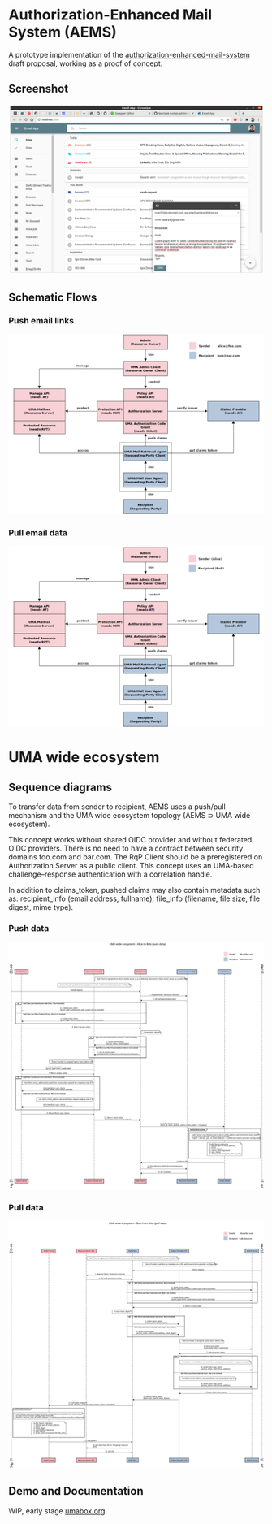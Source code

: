 # Authorization-Enhanced Mail System (AEMS)

A prototype implementation of the [authorization-enhanced-mail-system][1] draft proposal, working as a proof of concept.

## Screenshot

![GUI](./images/gui.png)

## Schematic Flows

### Push email links

![Schematic Flow - push data](./images/schematic-flow-push.png)

### Pull email data

![Schematic Flow - pull data](./images/schematic-flow-pull.png)

# UMA wide ecosystem

## Sequence diagrams

To transfer data from sender to recipient, AEMS uses a push/pull mechanism and the UMA wide ecosystem topology (AEMS ⊃ UMA wide ecosystem).

This concept works without shared OIDC provider and without federated OIDC providers.
There is no need to have a contract between security domains foo.com and bar.com. The RqP Client should be a preregistered on Authorization Server as a public client. This concept uses an UMA-based challenge–response authentication with a correlation handle.

In addition to claims_token, pushed claims may also contain metadata such as: recipient_info (email address, fullname), file_info (filename, file size, file digest, mime type).

### Push data

![Sequence Diagram - push data](./images/uma-wide-ecosystem-alice-to-bob-push-data.svg)

### Pull data

![Sequence Diagram - pull data](./images/uma-wide-ecosystem-bob-from-alice-pull-data.svg)

## Demo and Documentation

WIP, early stage [umabox.org][2].

[1]: https://github.com/uma-email/proposal
[2]: https://www.umabox.org
